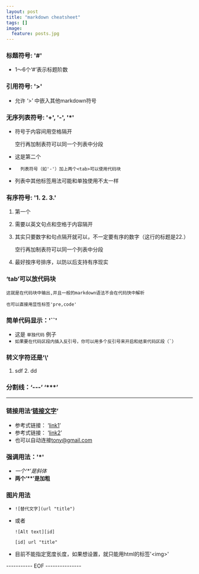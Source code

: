 ```yaml
---
layout: post
title: "markdown cheatsheet"
tags: []
image:
  feature: posts.jpg
---
```


### 标题符号: '#'
+ 1～6个‘#’表示标题阶数


### 引用符号: '>'
+ 允许 ‘>’ 中嵌入其他markdown符号


### 无序列表符号: '+', '-', '*'
+ 符号于内容间用空格隔开

	空行再加制表符<tab>可以同一个列表中分段
- 这是第二个
- 		列表符号（如'-'）加上两个<tab>可以使用代码块
- 列表中其他标签用法可能和单独使用不太一样

<!--break-->

### 有序符号: '1. 2. 3.'
1. 第一个
3. 需要以英文句点和空格于内容隔开
22. 其实只要数字和句点隔开就可以，不一定要有序的数字（这行的标题是22.） 

	空行再加制表符<tab>可以同一个列表中分段
4. 最好按序号排序，以防以后支持有序现实


### ‘tab’可以放代码块
	这就是在代码块中输出,并且一般的markdown语法不会在代码快中解析
<pre><code>也可以直接用显性标签'pre,code'</code></pre>


### 简单代码显示：'``'

- 这是 `单独代码` 例子
- ``如果要在代码区段内插入反引号，你可以用多个反引号来开启和结束代码区段（`）``


### 转义字符还是'\\'
1. sdf
2\. dd


### 分割线：‘\-\-\-’ ‘\*\*\*’

-------------

### 链接用法‘[链接文字](http://url "title")’
- 参考式链接： ‘[link1][1]’
- 参考式链接： ‘[link2][2]’
- 也可以自动连接<tony@gmail.com>

[1]: url1 "title"
[2]: url2 "title"


### 强调用法：'*'

- *一个‘\*’是斜体*
- **两个‘\**’是加粗**


### 图片用法
- `![替代文字](url "title")`
- 或者

	`![Alt text][id]`
    
	`[id] url "title"`
- 目前不能指定宽度长度，如果想设置，就只能用html的标签'\<img\>'

----------- EOF ---------------
